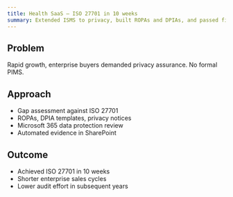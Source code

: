 ```yaml
---
title: Health SaaS — ISO 27701 in 10 weeks
summary: Extended ISMS to privacy, built ROPAs and DPIAs, and passed first audit.
---
```

## Problem
Rapid growth, enterprise buyers demanded privacy assurance. No formal PIMS.

## Approach
- Gap assessment against ISO 27701
- ROPAs, DPIA templates, privacy notices
- Microsoft 365 data protection review
- Automated evidence in SharePoint

## Outcome
- Achieved ISO 27701 in 10 weeks
- Shorter enterprise sales cycles
- Lower audit effort in subsequent years